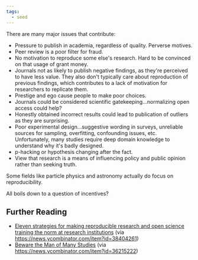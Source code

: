 ```yaml
---
tags:
  - seed
---
```

There are many major issues that contribute:

- Pressure to publish in academia, regardless of quality. Perverse motives.
- Peer review is a poor filter for fraud.
- No motivation to reproduce some else's research. Hard to be convinced on that usage of grant money.
- Journals not as likely to publish negative findings, as they're perceived to have less value. They also don't typically care about reproduction of previous findings, which contributes to a lack of motivation for researchers to replicate them.
- Prestige and ego cause people to make poor choices.
- Journals could be considered scientific gatekeeping...normalizing open access could help?
- Honestly obtained incorrect results could lead to publication of outliers as they are surprising.
- Poor experimental design...suggestive wording in surveys, unreliable sources for sampling, overfitting, confounding issues, etc. Unfortunately, many studies require deep domain knowledge to understand why it's badly designed.
- p-hacking or hypothesis changing after the fact. 
- View that research is a means of influencing policy and public opinion rather than seeking truth.

Some fields like particle physics and astronomy actually do focus on reproducibility.

All boils down to a question of incentives?

## Further Reading

- [Eleven strategies for making reproducible research and open science training the norm at research institutions](https://elifesciences.org/articles/89736) (via https://news.ycombinator.com/item?id=38404261)
- [Beware the Man of Many Studies](https://www.cremieux.xyz/p/beware-the-man-of-many-studies) (via https://news.ycombinator.com/item?id=36215222)

